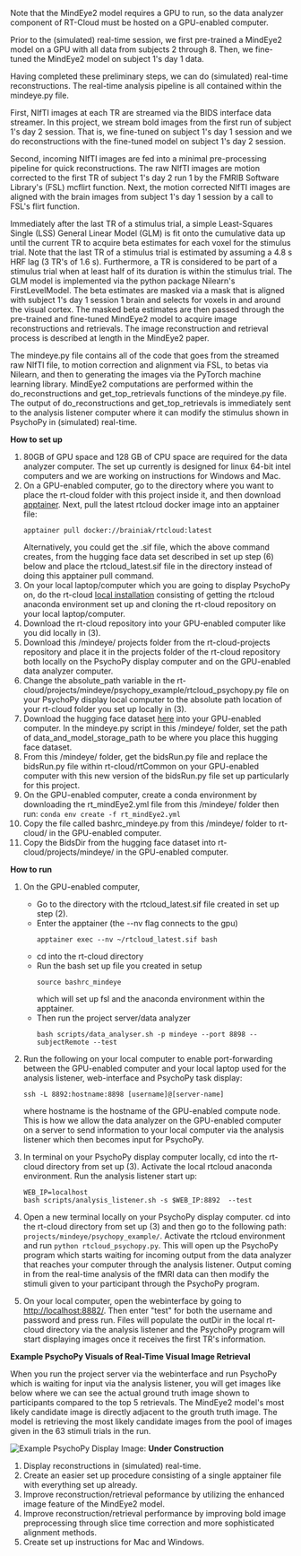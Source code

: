 Note that the MindEye2 model requires a GPU to run, so the data analyzer component of RT-Cloud must be hosted on a GPU-enabled computer.

Prior to the (simulated) real-time session, we first pre-trained a MindEye2 model on a GPU with all data from subjects 2 through 8. Then, we fine-tuned the MindEye2 model on subject 1's day 1 data.

Having completed these preliminary steps, we can do (simulated) real-time reconstructions. The real-time analysis pipeline is all contained within the mindeye.py file.

First, NIfTI images at each TR are streamed via the BIDS interface data streamer. In this project, we stream bold images from the first run of subject 1's day 2 session. That is, we fine-tuned on subject 1's day 1 session and we do reconstructions with the fine-tuned model on subject 1's day 2 session.

Second, incoming NIfTI images are fed into a minimal pre-processing pipeline for quick reconstructions. The raw NIfTI images are motion corrected to the first TR of subject 1's day 2 run 1 by the FMRIB Software Library's (FSL) mcflirt function. Next, the motion corrected NIfTI images are aligned with the brain images from subject 1's day 1 session by a call to FSL's flirt function.

Immediately after the last TR of a stimulus trial, a simple Least-Squares Single (LSS) General Linear Model (GLM) is fit onto the cumulative data up until the current TR to acquire beta estimates for each voxel for the stimulus trial. Note that the last TR of a stimulus trial is estimated by assuming a 4.8 s HRF lag (3 TR's of 1.6 s). Furthermore, a TR is considered to be part of a stimulus trial when at least half of its duration is within the stimulus trial. The GLM model is implemented via the python package Nilearn's FirstLevelModel. The beta estimates are masked via a mask that is aligned with subject 1's day 1 session 1 brain and selects for voxels in and around the visual cortex. The masked beta estimates are then passed through the pre-trained and fine-tuned MindEye2 model to acquire image reconstructions and retrievals. The image reconstruction and retrieval process is described at length in the MindEye2 paper.

The mindeye.py file contains all of the code that goes from the streamed raw NIfTI file, to motion correction and alignment via FSL, to betas via Nilearn, and then to generating the images via the PyTorch machine learning library. MindEye2 computations are performed within the do_reconstructions and get_top_retrievals functions of the mindeye.py file. The output of do_reconstructions and get_top_retrievals is immediately sent to the analysis listener computer where it can modify the stimulus shown in PsychoPy in (simulated) real-time.

**How to set up**

1) 80GB of GPU space and 128 GB of CPU space are required for the data analyzer computer. The set up currently is designed for linux 64-bit intel computers and we are working on instructions for Windows and Mac.
2) On a GPU-enabled computer, go to the directory where you want to place the rt-cloud folder with this project inside it, and then download [apptainer](https://apptainer.org/). Next, pull the latest rtcloud docker image into an apptainer file: 
    ```
    apptainer pull docker://brainiak/rtcloud:latest
    ```
    Alternatively, you could get the .sif file, which the above command creates, from the hugging face data set described in set up step (6) below and place the rtcloud_latest.sif file in the directory instead of doing this apptainer pull command.
3) On your local laptop/computer which you are going to display PsychoPy on, do the rt-cloud [local installation](https://github.com/brainiak/rt-cloud/tree/master?tab=readme-ov-file#local-installation) consisting of getting the rtcloud anaconda environment set up and cloning the rt-cloud repository on your local laptop/computer.
4) Download the rt-cloud repository into your GPU-enabled computer like you did locally in (3).
5) Download this /mindeye/ projects folder from the rt-cloud-projects repository and place it in the projects folder of the rt-cloud repository both locally on the PsychoPy display computer and on the GPU-enabled data analyzer computer.
6) Change the absolute_path variable in the rt-cloud/projects/mindeye/psychopy_example/rtcloud_psychopy.py file on your PsychoPy display local computer to the absolute path location of your rt-cloud folder you set up locally in (3).
7) Download the hugging face dataset [here](https://huggingface.co/datasets/rkempner/rt-cloud-mindeye) into your GPU-enabled computer. In the mindeye.py script in this /mindeye/ folder, set the path of data_and_model_storage_path to be where you place this hugging face dataset. 
8) From this /mindeye/ folder, get the bidsRun.py file and replace the bidsRun.py file within rt-cloud/rtCommon on your GPU-enabled computer with this new version of the bidsRun.py file set up particularly for this project.
9) On the GPU-enabled computer, create a conda environment by downloading the rt_mindEye2.yml file from this /mindeye/ folder then run: ```conda env create -f rt_mindEye2.yml```
10) Copy the file called bashrc_mindeye.py from this /mindeye/ folder to rt-cloud/ in the GPU-enabled computer.
11) Copy the BidsDir from the hugging face dataset into rt-cloud/projects/mindeye/ in the GPU-enabled computer.

**How to run**
1) On the GPU-enabled computer,
   - Go to the directory with the rtcloud_latest.sif file created in set up step (2).
   - Enter the apptainer (the --nv flag connects to the gpu)
     ```
     apptainer exec --nv ~/rtcloud_latest.sif bash
     ```
   - cd into the rt-cloud directory
   - Run the bash set up file you created in setup
     ```
     source bashrc_mindeye
     ```
     which will set up fsl and the anaconda environment within the apptainer.
   - Then run the project server/data analyzer
     ```
     bash scripts/data_analyser.sh -p mindeye --port 8898 --subjectRemote --test
     ```
3) Run the following on your local computer to enable port-forwarding between the GPU-enabled computer and your local laptop
   used for the analysis listener, web-interface and PsychoPy task display:
   ```
   ssh -L 8892:hostname:8898 [username]@[server-name]
   ```
   where hostname is the hostname of the GPU-enabled compute node. This is how we allow the data analyzer on the GPU-enabled computer on a server to send information to your local computer via the analysis listener which then becomes input for PsychoPy.
4) In terminal on your PsychoPy display computer locally, cd into the rt-cloud directory from set up (3). Activate the local rtcloud anaconda environment. Run the analysis listener start up:
   ```
   WEB_IP=localhost
   bash scripts/analysis_listener.sh -s $WEB_IP:8892  --test
   ```

5) Open a new terminal locally on your PsychoPy display computer. cd into the rt-cloud directory from set up (3) and then go to the following path: ```projects/mindeye/psychopy_example/```. Activate the rtcloud environment and run ```python rtcloud_psychopy.py```. This will open up the PsychoPy program which starts waiting for incoming output from the data analyzer that reaches your computer through the analysis listener. Output coming in from the real-time analysis of the fMRI data can then modify the stimuli given to your participant through the PsychoPy program. 

6) On your local computer, open the webinterface by going to [http://localhost:8882/](http://localhost:8882/). Then enter "test" for both the username and password and press run. Files will populate the outDir in the local rt-cloud directory via the analysis listener and the PsychoPy program will start displaying images once it receives the first TR's information.

**Example PsychoPy Visuals of Real-Time Visual Image Retrieval**

When you run the project server via the webinterface and run PsychoPy which is waiting for input via the analysis listener, you will get images like below where we can see the actual ground truth image shown to participants compared to the top 5 retrievals. The MindEye2 model's most likely candidate image is directly adjacent to the grouth truth image. The model is retrieving the most likely candidate images from the pool of images given in the 63 stimuli trials in the run.

![Example PsychoPy Display Image:](https://github.com/brainiak/rtcloud-projects/blob/main/mindeye/example_psychopy.png)
**Under Construction**

1) Display reconstructions in (simulated) real-time. 
2) Create an easier set up procedure consisting of a single apptainer file with everything set up already.
3) Improve reconstruction/retrieval peformance by utilizing the enhanced image feature of the MindEye2 model.
4) Improve reconstruction/retrieval performance by improving bold image preprocessing through slice time correction and more sophisticated alignment methods.
5) Create set up instructions for Mac and Windows.
